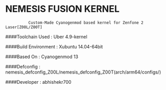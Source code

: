 #                            NEMESIS FUSION KERNEL



              Custom-Made Cyanogenmod based kernel for Zenfone 2 Laser[Z00L/Z00T]

####Toolchain Used       :       Uber 4.9-kernel

####Build Environment    :       Xubuntu 14.04-64bit

####Based On             :       Cyanogenmod 13

####Defconfig            :       nemesis_defconfig_Z00L/nemesis_defconfig_Z00T(arch/arm64/configs/)

####Developer            :       abhishekr700
